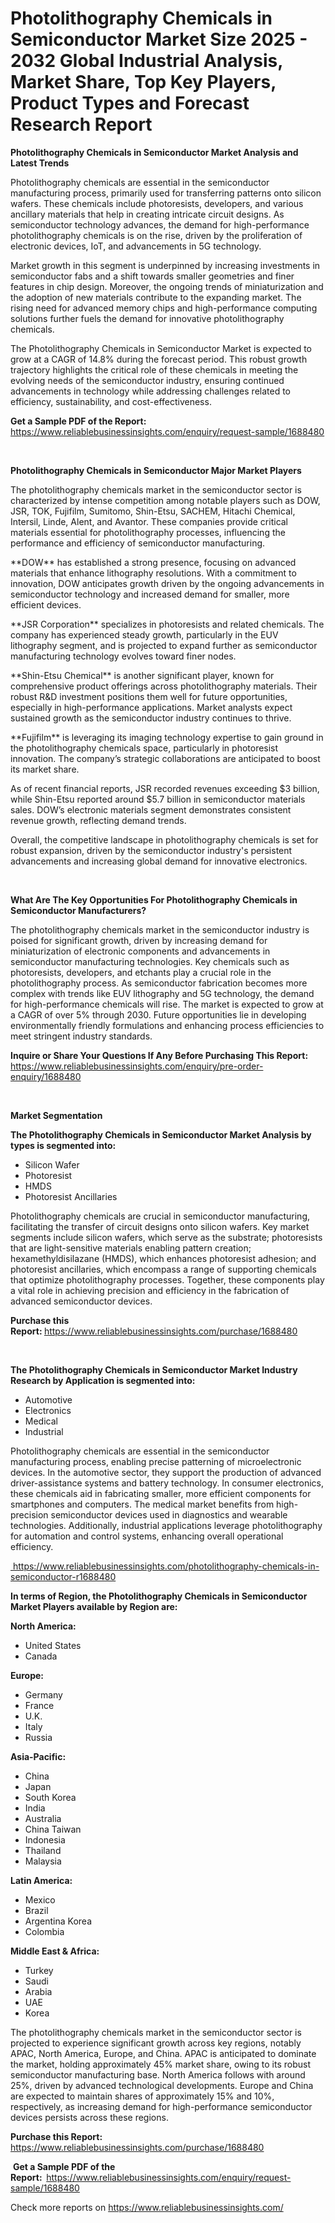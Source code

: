 <p><h1>Photolithography Chemicals in Semiconductor Market Size 2025 - 2032 Global Industrial Analysis, Market Share, Top Key Players, Product Types and Forecast Research Report</h1></p><p><strong>Photolithography Chemicals in Semiconductor Market Analysis and Latest Trends</strong></p>
<p><p>Photolithography chemicals are essential in the semiconductor manufacturing process, primarily used for transferring patterns onto silicon wafers. These chemicals include photoresists, developers, and various ancillary materials that help in creating intricate circuit designs. As semiconductor technology advances, the demand for high-performance photolithography chemicals is on the rise, driven by the proliferation of electronic devices, IoT, and advancements in 5G technology.</p><p>Market growth in this segment is underpinned by increasing investments in semiconductor fabs and a shift towards smaller geometries and finer features in chip design. Moreover, the ongoing trends of miniaturization and the adoption of new materials contribute to the expanding market. The rising need for advanced memory chips and high-performance computing solutions further fuels the demand for innovative photolithography chemicals. </p><p>The Photolithography Chemicals in Semiconductor Market is expected to grow at a CAGR of 14.8% during the forecast period. This robust growth trajectory highlights the critical role of these chemicals in meeting the evolving needs of the semiconductor industry, ensuring continued advancements in technology while addressing challenges related to efficiency, sustainability, and cost-effectiveness.</p></p>
<p><strong>Get a Sample PDF of the Report:&nbsp;</strong> <a href="https://www.reliablebusinessinsights.com/enquiry/request-sample/1688480?utm_campaign=3453&utm_medium=2&utm_source=Github&utm_content=ia&utm_term=26032025&utm_id=photolithography-chemicals-in-semiconductor">https://www.reliablebusinessinsights.com/enquiry/request-sample/1688480</a></p>
<p>&nbsp;</p>
<p><strong>Photolithography Chemicals in Semiconductor Major Market Players</strong></p>
<p><p>The photolithography chemicals market in the semiconductor sector is characterized by intense competition among notable players such as DOW, JSR, TOK, Fujifilm, Sumitomo, Shin-Etsu, SACHEM, Hitachi Chemical, Intersil, Linde, Alent, and Avantor. These companies provide critical materials essential for photolithography processes, influencing the performance and efficiency of semiconductor manufacturing.</p><p>**DOW** has established a strong presence, focusing on advanced materials that enhance lithography resolutions. With a commitment to innovation, DOW anticipates growth driven by the ongoing advancements in semiconductor technology and increased demand for smaller, more efficient devices.</p><p>**JSR Corporation** specializes in photoresists and related chemicals. The company has experienced steady growth, particularly in the EUV lithography segment, and is projected to expand further as semiconductor manufacturing technology evolves toward finer nodes.</p><p>**Shin-Etsu Chemical** is another significant player, known for comprehensive product offerings across photolithography materials. Their robust R&D investment positions them well for future opportunities, especially in high-performance applications. Market analysts expect sustained growth as the semiconductor industry continues to thrive.</p><p>**Fujifilm** is leveraging its imaging technology expertise to gain ground in the photolithography chemicals space, particularly in photoresist innovation. The company’s strategic collaborations are anticipated to boost its market share.</p><p>As of recent financial reports, JSR recorded revenues exceeding $3 billion, while Shin-Etsu reported around $5.7 billion in semiconductor materials sales. DOW’s electronic materials segment demonstrates consistent revenue growth, reflecting demand trends.</p><p>Overall, the competitive landscape in photolithography chemicals is set for robust expansion, driven by the semiconductor industry's persistent advancements and increasing global demand for innovative electronics.</p></p>
<p>&nbsp;</p>
<p><strong>What Are The Key Opportunities For Photolithography Chemicals in Semiconductor Manufacturers?</strong></p>
<p><p>The photolithography chemicals market in the semiconductor industry is poised for significant growth, driven by increasing demand for miniaturization of electronic components and advancements in semiconductor manufacturing technologies. Key chemicals such as photoresists, developers, and etchants play a crucial role in the photolithography process. As semiconductor fabrication becomes more complex with trends like EUV lithography and 5G technology, the demand for high-performance chemicals will rise. The market is expected to grow at a CAGR of over 5% through 2030. Future opportunities lie in developing environmentally friendly formulations and enhancing process efficiencies to meet stringent industry standards.</p></p>
<p><strong>Inquire or Share Your Questions If Any Before Purchasing This Report:</strong> <a href="https://www.reliablebusinessinsights.com/enquiry/pre-order-enquiry/1688480?utm_campaign=3453&utm_medium=2&utm_source=Github&utm_content=ia&utm_term=26032025&utm_id=photolithography-chemicals-in-semiconductor">https://www.reliablebusinessinsights.com/enquiry/pre-order-enquiry/1688480</a></p>
<p>&nbsp;</p>
<p><strong>Market Segmentation</strong></p>
<p><strong>The Photolithography Chemicals in Semiconductor Market Analysis by types is segmented into:</strong></p>
<p><ul><li>Silicon Wafer</li><li>Photoresist</li><li>HMDS</li><li>Photoresist Ancillaries</li></ul></p>
<p><p>Photolithography chemicals are crucial in semiconductor manufacturing, facilitating the transfer of circuit designs onto silicon wafers. Key market segments include silicon wafers, which serve as the substrate; photoresists that are light-sensitive materials enabling pattern creation; hexamethyldisilazane (HMDS), which enhances photoresist adhesion; and photoresist ancillaries, which encompass a range of supporting chemicals that optimize photolithography processes. Together, these components play a vital role in achieving precision and efficiency in the fabrication of advanced semiconductor devices.</p></p>
<p><strong>Purchase this Report:&nbsp;</strong><a href="https://www.reliablebusinessinsights.com/purchase/1688480?utm_campaign=3453&utm_medium=2&utm_source=Github&utm_content=ia&utm_term=26032025&utm_id=photolithography-chemicals-in-semiconductor">https://www.reliablebusinessinsights.com/purchase/1688480</a></p>
<p>&nbsp;</p>
<p><strong>The Photolithography Chemicals in Semiconductor Market Industry Research by Application is segmented into:</strong></p>
<p><ul><li>Automotive</li><li>Electronics</li><li>Medical</li><li>Industrial</li></ul></p>
<p><p>Photolithography chemicals are essential in the semiconductor manufacturing process, enabling precise patterning of microelectronic devices. In the automotive sector, they support the production of advanced driver-assistance systems and battery technology. In consumer electronics, these chemicals aid in fabricating smaller, more efficient components for smartphones and computers. The medical market benefits from high-precision semiconductor devices used in diagnostics and wearable technologies. Additionally, industrial applications leverage photolithography for automation and control systems, enhancing overall operational efficiency.</p></p>
<p><a href="https://www.reliablebusinessinsights.com/photolithography-chemicals-in-semiconductor-r1688480?utm_campaign=3453&utm_medium=2&utm_source=Github&utm_content=ia&utm_term=26032025&utm_id=photolithography-chemicals-in-semiconductor">&nbsp;https://www.reliablebusinessinsights.com/photolithography-chemicals-in-semiconductor-r1688480</a></p>
<p><strong>In terms of Region, the Photolithography Chemicals in Semiconductor Market Players available by Region are:</strong></p>
<p>
    <p> <strong> North America: </strong>
        <ul>
            <li>United States</li>
            <li>Canada</li>
        </ul>
        </p> 
    <p> <strong> Europe: </strong>
        <ul>
            <li>Germany</li>
            <li>France</li>
            <li>U.K.</li>
            <li>Italy</li>
            <li>Russia</li>
        </ul>
        </p> 
    <p> <strong> Asia-Pacific: </strong>
        <ul>
            <li>China</li>
            <li>Japan</li>
            <li>South Korea</li>
            <li>India</li>
            <li>Australia</li>
            <li>China Taiwan</li>
            <li>Indonesia</li>
            <li>Thailand</li>
            <li>Malaysia</li>
        </ul>
        </p> 
    <p> <strong> Latin America: </strong>
        <ul>
            <li>Mexico</li>
            <li>Brazil</li>
            <li>Argentina Korea</li>
            <li>Colombia</li>
        </ul>
        </p> 
    <p> <strong> Middle East & Africa: </strong>
        <ul>
            <li>Turkey</li>
            <li>Saudi</li>
            <li>Arabia</li>
            <li>UAE</li>
            <li>Korea</li>
        </ul>
    </p>
    </p>
<p><p>The photolithography chemicals market in the semiconductor sector is projected to experience significant growth across key regions, notably APAC, North America, Europe, and China. APAC is anticipated to dominate the market, holding approximately 45% market share, owing to its robust semiconductor manufacturing base. North America follows with around 25%, driven by advanced technological developments. Europe and China are expected to maintain shares of approximately 15% and 10%, respectively, as increasing demand for high-performance semiconductor devices persists across these regions.</p></p>
<p><strong>Purchase this Report: </strong><a href="https://www.reliablebusinessinsights.com/purchase/1688480?utm_campaign=3453&utm_medium=2&utm_source=Github&utm_content=ia&utm_term=26032025&utm_id=photolithography-chemicals-in-semiconductor">https://www.reliablebusinessinsights.com/purchase/1688480</a></p>
<p>&nbsp;<strong>Get a Sample PDF of the Report:&nbsp;&nbsp;</strong><a href="https://www.reliablebusinessinsights.com/enquiry/request-sample/1688480?utm_campaign=3453&utm_medium=2&utm_source=Github&utm_content=ia&utm_term=26032025&utm_id=photolithography-chemicals-in-semiconductor">https://www.reliablebusinessinsights.com/enquiry/request-sample/1688480</a></p>
<p><strong></strong></p>
<p>Check more reports on <a href="https://www.reliablebusinessinsights.com/?utm_campaign=3453&utm_medium=2&utm_source=Github&utm_content=ia&utm_term=26032025&utm_id=photolithography-chemicals-in-semiconductor">https://www.reliablebusinessinsights.com/</a></p>